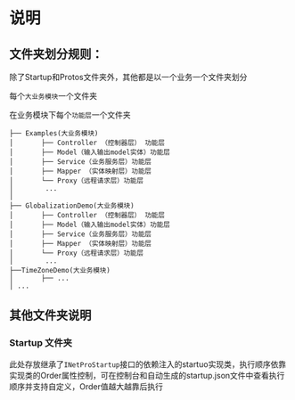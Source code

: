 # 说明
## 文件夹划分规则：

除了Startup和Protos文件夹外，其他都是以一个业务一个文件夹划分

每个`大业务模块`一个文件夹

在业务模块下每个`功能层`一个文件夹

```
├── Examples(大业务模块)
│       ├── Controller （控制器层） 功能层
│       ├── Model（输入输出model实体）功能层
│       ├── Service（业务服务层）功能层
│       ├── Mapper （实体映射层）功能层
│       └── Proxy（远程请求层）功能层
│        ...
│
├── GlobalizationDemo(大业务模块)
│       ├── Controller （控制器层） 功能层
│       ├── Model（输入输出model实体）功能层
│       ├── Service（业务服务层）功能层
│       ├── Mapper （实体映射层）功能层
│       └── Proxy（远程请求层）功能层
│        ...
├──TimeZoneDemo(大业务模块)
│       ├── ...
│ ...

```

## 其他文件夹说明

### Startup 文件夹
此处存放继承了`INetProStartup`接口的依赖注入的startuo实现类，执行顺序依靠实现类的Order属性控制，可在控制台和自动生成的startup.json文件中查看执行顺序并支持自定义，Order值越大越靠后执行
